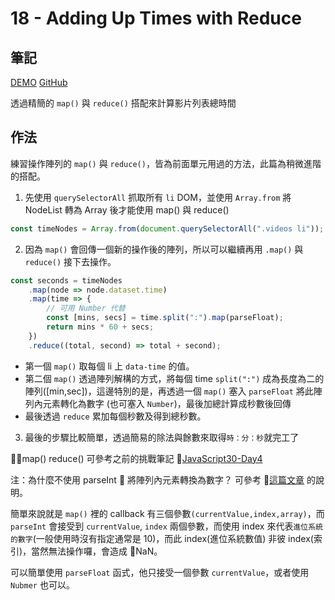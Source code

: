 # 18 - Adding Up Times with Reduce

## 筆記

[DEMO](https://weiyuan1993.github.io/JavaScript30/18-Adding-Up-Times-with-Reduce)
[GitHub](https://github.com/weiyuan1993/JavaScript30/tree/master/18-Adding-Up-Times-with-Reduce)

透過精簡的 `map()` 與 `reduce()` 搭配來計算影片列表總時間

<!--more-->

## 作法

練習操作陣列的 `map()` 與 `reduce()`，皆為前面單元用過的方法，此篇為稍微進階的搭配。

1.  先使用 `querySelectorAll` 抓取所有 `li` DOM，並使用 `Array.from` 將 NodeList 轉為 Array 後才能使用 map() 與 reduce()

```javascript
const timeNodes = Array.from(document.querySelectorAll(".videos li"));
```

2.  因為 `map()` 會回傳一個新的操作後的陣列，所以可以繼續再用 `.map()` 與 `reduce()` 接下去操作。

```javascript
const seconds = timeNodes
    .map(node => node.dataset.time)
    .map(time => {
        // 可用 Number 代替
        const [mins, secs] = time.split(":").map(parseFloat);
        return mins * 60 + secs;
    })
    .reduce((total, second) => total + second);
```

-   第一個 `map()` 取每個 li 上 `data-time` 的值。
-   第二個 `map()` 透過陣列解構的方式，將每個 time `split(":")` 成為長度為二的陣列([min,sec])，這邊特別的是，再透過一個 `map()` 塞入 `parseFloat` 將此陣列內元素轉化為數字 (也可塞入 `Number`)，最後加總計算成秒數後回傳
-   最後透過 `reduce` 累加每個秒數及得到總秒數。

3.  最後的步驟比較簡單，透過簡易的除法與餘數來取得`時：分：秒`就完工了

map() reduce() 可參考之前的挑戰筆記
[JavaScript30-Day4](https://weiyuan1993.github.io/2018/06/19/javascript30-04/)

注：為什麼不使用 parseInt  將陣列內元素轉換為數字？
可參考 [這篇文章](https://calpa.me/2017/05/31/javascript-array-map-parseint-solution/) 的說明。

簡單來說就是 `map()` 裡的 callback 有三個參數`(currentValue,index,array)`，而 `parseInt` 會接受到 `currentValue`, `index` 兩個參數，而使用 index 來代表`進位系統的數字`(一般使用時沒有指定通常是 10)，而此 index(進位系統數值) 非彼 index(索引)，當然無法操作囉，會造成 NaN。

可以簡單使用 `parseFloat` 函式，他只接受一個參數 `currentValue`，或者使用 `Nubmer` 也可以。
